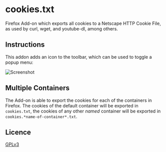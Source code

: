 # cookies.txt

Firefox Add-on which exports all cookies to a Netscape HTTP Cookie File, as used by curl, wget, and youtube-dl, among others.

## Instructions
This addon adds an icon to the toolbar, which can be used to toggle a popup
menu:

![Screenshot](https://github.com/lennonhill/cookies-txt/blob/master/doc/screenshot-01.png?raw=true)

## Multiple Containers
The Add-on is able to export the cookies for each of the containers in Firefox. The cookies of the default container will be exported in ``cookies.txt``, the cookies of any other *named* container will be exported in ``cookies.*name-of-container*.txt``.

## Licence

<a href="https://github.com/lennonhill/cookies-txt/blob/master/LICENSE">GPLv3</a>
